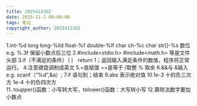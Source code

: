 ```yaml
---
title: 2025413362
date: 2025-11-1 00:00:00
tags: 笔记
copyright_author: 2025413362
---
```



1.int-%d   long long-%lld float-%f   double-%lf  char ch-%c   char str[]-%s
  数位 e.g.   %.3f 保留小数点后三位
2.#include<stdio.h>   #include<math.h>  等是文件头部
3.if（不满足的条件）｛
｝
return 1；返回输入满足条件的数值，程序将正常运行。
4.注意键盘调制成英文
5.=是赋值   ==是等于
  /取整   % 取余
6.&&与   &输入   e.g.   scanf（“%d”,&a）;
7.if 语句到；结束
9.abs 表示绝对值
10.1e-3 十的负三次方           1e-4 十的负四次方             
11. toupper()函数：小写转大写，tolower()函数：大写转小写
12.算除法数字要加小数点